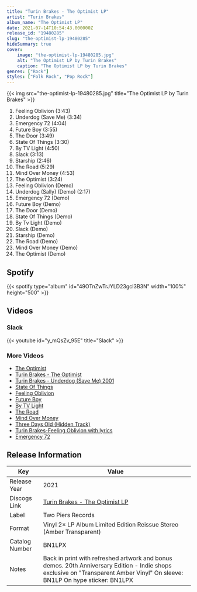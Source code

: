 ```yaml
---
title: "Turin Brakes - The Optimist LP"
artist: "Turin Brakes"
album_name: "The Optimist LP"
date: 2021-07-14T10:54:43.000000Z
release_id: "19480285"
slug: "the-optimist-lp-19480285"
hideSummary: true
cover:
    image: "the-optimist-lp-19480285.jpg"
    alt: "The Optimist LP by Turin Brakes"
    caption: "The Optimist LP by Turin Brakes"
genres: ["Rock"]
styles: ["Folk Rock", "Pop Rock"]
---
```


{{< img src="the-optimist-lp-19480285.jpg" title="The Optimist LP by Turin Brakes" >}}

<!-- section break -->

1. Feeling Oblivion (3:43)
2. Underdog (Save Me) (3:34)
3. Emergency 72 (4:04)
4. Future Boy (3:55)
5. The Door (3:49)
6. State Of Things (3:30)
7. By TV Light (4:50)
8. Slack (3:13)
9. Starship (2:46)
10. The Road (5:29)
11. Mind Over Money (4:53)
12. The Optimist (3:24)
13. Feeling Oblivion (Demo)
14. Underdog (Sally) (Demo) (2:17)
15. Emergency 72 (Demo)
16. Future Boy (Demo)
17. The Door (Demo)
18. State Of Things (Demo)
19. By Tv Light (Demo)
20. Slack (Demo)
21. Starship (Demo)
22. The Road (Demo)
23. Mind Over Money (Demo)
24. The Optimist (Demo)

<!-- section break -->


## Spotify
{{< spotify type="album" id="49OTnZwTrJYLD23gcI3B3N" width="100%" height="500" >}}



## Videos
### Slack
{{< youtube id="y_mQsZv_95E" title="Slack" >}}<br>

### More Videos

- [The Optimist](https://www.youtube.com/watch?v=zqoteSksoDQ)
- [Turin Brakes - The Optimist](https://www.youtube.com/watch?v=EwjDOgEH4nk)
- [Turin Brakes - Underdog (Save Me) 2001](https://www.youtube.com/watch?v=D82iL0QDmxU)
- [State Of Things](https://www.youtube.com/watch?v=f2mxwJSFJYs)
- [Feeling Oblivion](https://www.youtube.com/watch?v=StETYODYBTE)
- [Future Boy](https://www.youtube.com/watch?v=-WvNq5MD9K4)
- [By TV Light](https://www.youtube.com/watch?v=ntzEJjkInRg)
- [The Road](https://www.youtube.com/watch?v=N4rbaOjA8QE)
- [Mind Over Money](https://www.youtube.com/watch?v=WOJCsGvK0yw)
- [Three Days Old (Hidden Track)](https://www.youtube.com/watch?v=csqce03dCCM)
- [Turin Brakes-Feeling Oblivion with lyrics](https://www.youtube.com/watch?v=bDYibOjyQrk)
- [Emergency 72](https://www.youtube.com/watch?v=_Qr9S7LT39Y)


## Release Information
|  Key           | Value                                                |
| ---------------| ---------------------------------------------------- |
| Release Year   | 2021                                   |
| Discogs Link   | [Turin Brakes - The Optimist LP](https://www.discogs.com/release/19480285-Turin-Brakes-The-Optimist-LP) |
| Label          | Two Piers Records |
| Format         | Vinyl 2× LP Album Limited Edition Reissue Stereo (Amber Transparent) |
| Catalog Number | BN1LPX |
| Notes | Back in print with refreshed artwork and bonus demos. 20th Anniversary Edition - Indie shops exclusive on "Transparent Amber Vinyl"  On sleeve: BN1LP On hype sticker: BN1LPX |